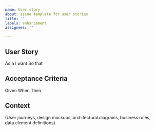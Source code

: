 ```yaml
---
name: User story
about: Issue template for user stories
title: ''
labels: enhancement
assignees: ''

---
```


## User Story
As a 
I want
So that

## Acceptance Criteria
Given
When
Then

## Context
(User journeys, design mockups, architectural diagrams, business rules, data element definitions)
